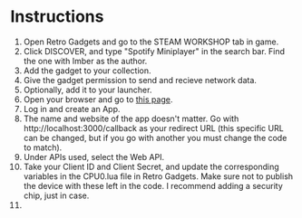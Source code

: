 # Instructions
1. Open Retro Gadgets and go to the STEAM WORKSHOP tab in game.
2. Click DISCOVER, and type "Spotify Miniplayer" in the search bar. Find the one with Imber as the author.
3. Add the gadget to your collection.
4. Give the gadget permission to send and recieve network data.
5. Optionally, add it to your launcher.
6. Open your browser and go to [this page](https://developer.spotify.com/documentation/web-api).
7. Log in and create an App.
8. The name and website of the app doesn't matter. Go with http://localhost:3000/callback as your redirect URL (this specific URL can be changed, but if you go with another you must change the code to match).
9. Under APIs used, select the Web API.
10. Take your Client ID and Client Secret, and update the corresponding variables in the CPU0.lua file in Retro Gadgets. Make sure not to publish the device with these left in the code. I recommend adding a security chip, just in case.
11. 
